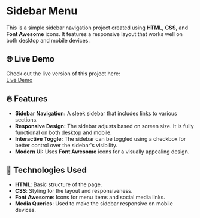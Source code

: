 # Sidebar Menu

This is a simple sidebar navigation project created using **HTML**, **CSS**, and **Font Awesome** icons. It features a responsive layout that works well on both desktop and mobile devices.

## 🌐 Live Demo
Check out the live version of this project here:  
[Live Demo](https://giridhar11411.github.io/sidebar-menu/)

## 🔥 Features
- **Sidebar Navigation:** A sleek sidebar that includes links to various sections.
- **Responsive Design:** The sidebar adjusts based on screen size. It is fully functional on both desktop and mobile.
- **Interactive Toggle:** The sidebar can be toggled using a checkbox for better control over the sidebar's visibility.
- **Modern UI:** Uses **Font Awesome** icons for a visually appealing design.

## 🚀 Technologies Used
- **HTML**: Basic structure of the page.
- **CSS**: Styling for the layout and responsiveness.
- **Font Awesome**: Icons for menu items and social media links.
- **Media Queries**: Used to make the sidebar responsive on mobile devices.
